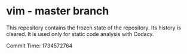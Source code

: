 # vim - master branch

This repository contains the frozen state of the repository.
Its history is cleared. It is used only for static code
analysis with Codacy.

Commit Time: 1734572764